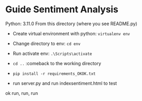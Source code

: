 # Guide Sentiment Analysis

Python: 3.11.0
From this directory (where you see README.py)

- Create virtual environment with python: `virtualenv env`
- Change directory to env: `cd env`
- Run activate env: `.\Scripts\activate`
- `cd ..` :comeback to the working directory
- `pip install -r requirements_OKOK.txt`

- run server.py and run indexsentiment.html to test

ok run, run, run
